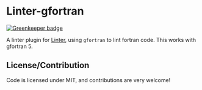 # Linter-gfortran

[![Greenkeeper badge](https://badges.greenkeeper.io/AtomLinter/linter-gfortran.svg)](https://greenkeeper.io/)

A linter plugin for [Linter](https://github.com/AtomLinter/Linter), using
`gfortran` to lint fortran code. This works with gfortran 5.

## License/Contribution

Code is licensed under MIT, and contributions are very welcome!
